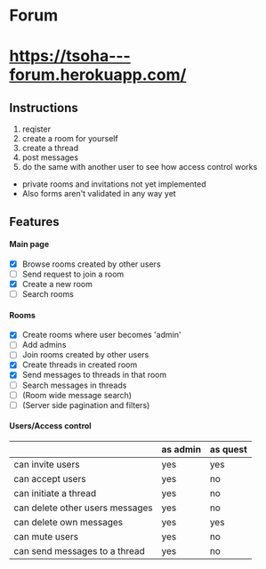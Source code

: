 # Forum

# https://tsoha---forum.herokuapp.com/

## Instructions

1. reqister
2. create a room for yourself
3. create a thread
4. post messages
5. do the same with another user to see how access control works 

* private rooms and invitations not yet implemented
* Also forms aren't validated in any way yet

## Features

#### Main page

- [x] Browse rooms created by other users
- [ ] Send request to join a room
- [x] Create a new room
- [ ] Search rooms

#### Rooms

- [x] Create rooms where user becomes 'admin'
- [ ] Add admins
- [ ] Join rooms created by other users
- [x] Create threads in created room
- [x] Send messages to threads in that room
- [ ] Search messages in threads
- [ ] (Room wide message search)
- [ ] (Server side pagination and filters)

#### Users/Access control

|                                 | as admin | as quest |
| ------------------------------- | -------- | -------- |
| can invite users                | yes      | yes      |
| can accept users                | yes      | no       |
| can initiate a thread           | yes      | no       |
| can delete other users messages | yes      | no       |
| can delete own messages         | yes      | yes      |
| can mute users                  | yes      | no       |
| can send messages to a thread   | yes      | no       |

